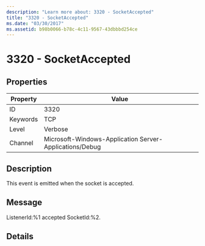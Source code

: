 ```yaml
---
description: "Learn more about: 3320 - SocketAccepted"
title: "3320 - SocketAccepted"
ms.date: "03/30/2017"
ms.assetid: b98b0066-b78c-4c11-9567-43dbbbd254ce
---
```

# 3320 - SocketAccepted

## Properties

| Property | Value |
| - | - |
|ID|3320|  
|Keywords|TCP|  
|Level|Verbose|  
|Channel|Microsoft-Windows-Application Server-Applications/Debug|  
  
## Description  

 This event is emitted when the socket is accepted.  
  
## Message  

 ListenerId:%1 accepted SocketId:%2.  
  
## Details
